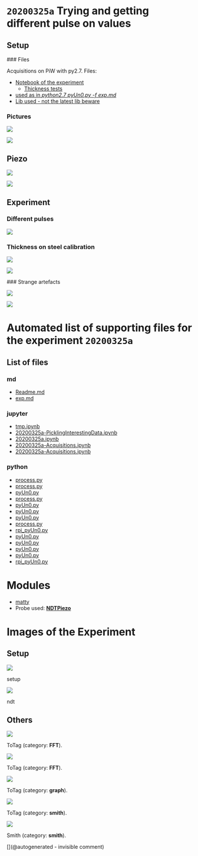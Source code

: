 # `20200325a` Trying and getting different pulse on values

## Setup

### Files

Acquisitions on PiW with py2.7. Files:

* [Notebook of the experiment](/matty/20200325a/20200325a.ipynb)
  * [Thickness tests](/matty/20200325a/20200325a-Acquisitions.ipynb)
* [used as in _python2.7 pyUn0.py -f exp.md_](/matty/20200325a/exp.md)
* [Lib used - not the latest lib beware](/matty/20200325a/pyUn0.py)

### Pictures

![](/matty/20200325a/P_20200325_155623_p.jpg)

![](/matty/20200325a/P_20200325_155649_p.jpg)

## Piezo

![](/matty/20200325a/piezo_caracs/RX_path.png)

![](/matty/20200325a/piezo_caracs/TX_path.png)


## Experiment

### Different pulses

![](/matty/20200325a/pulse_width.png)

### Thickness on steel calibration

![](/matty/20200325a/hilbert_thickness_measurement.png)

![](/matty/20200325a/thickness.png)

### Strange artefacts

![](/matty/20200325a/images/2DArray_20200325a-12.jpg)

![](/matty/20200325a/images/20200325a-3-fft.jpg)



# Automated list of supporting files for the __experiment `20200325a`__

## List of files

### md

* [Readme.md](/matty/20200325a/Readme.md)
* [exp.md](/matty/20200325a/exp.md)


### jupyter

* [tmp.ipynb](/tmp.ipynb)
* [20200325a-PicklingInterestingData.ipynb](/matty/20200416a/20200325a-PicklingInterestingData.ipynb)
* [20200325a.ipynb](/matty/20200325a/20200325a.ipynb)
* [20200325a-Acquisitions.ipynb](/matty/20200325a/20200325a-Acquisitions.ipynb)
* [20200325a-Acquisitions.ipynb](/matty/20200416a/20200325a-Acquisitions.ipynb)


### python

* [process.py](/matty/20200418a/process.py)
* [process.py](/matty/20200608a/process.py)
* [pyUn0.py](/matty/20200605a/pyUn0.py)
* [process.py](/matty/20200508a/process.py)
* [pyUn0.py](/matty/20200508a/pyUn0.py)
* [pyUn0.py](/matty/20200418a/pyUn0.py)
* [pyUn0.py](/matty/20200416a/pyUn0.py)
* [process.py](/matty/20200605a/process.py)
* [rpi_pyUn0.py](/matty/20200418a/rpi_pyUn0.py)
* [pyUn0.py](/matty/20200608a/pyUn0.py)
* [pyUn0.py](/matty/20200325a/pyUn0.py)
* [pyUn0.py](/matty/LawA/comparatif/data/pyUn0.py)
* [pyUn0.py](/lit3rick/20201008a/un0rick_50v/pyUn0.py)
* [rpi_pyUn0.py](/matty/20200416a/rpi_pyUn0.py)





# Modules

* [matty](/matty/)
* Probe used: __[NDTPiezo](/include/probes/auto/NDTPiezo.md)__




# Images of the Experiment

## Setup

![](/matty/20200325a/P_20200325_155623_p.jpg)

setup

![](/matty/20200325a/P_20200325_155649_p.jpg)

ndt

## Others

![](/matty/20200325a/images/20200325a-3-fft.jpg)

ToTag (category: __FFT__).

![](/matty/20200325a/images/20200325a-6-fft.jpg)

ToTag (category: __FFT__).

![](/matty/20200325a/max_lines.png)

ToTag (category: __graph__).

![](/matty/20200325a/piezo_caracs/RX_path.png)

ToTag (category: __smith__).

![](/matty/20200325a/piezo_caracs/TX_path.png)

Smith (category: __smith__).










[](@autogenerated - invisible comment)